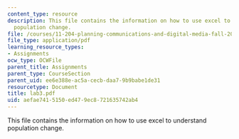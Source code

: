 ```yaml
---
content_type: resource
description: This file contains the information on how to use excel to understand
  population change.
file: /courses/11-204-planning-communications-and-digital-media-fall-2004/aefae7415150ed479ec8721635742ab4_lab3.pdf
file_type: application/pdf
learning_resource_types:
- Assignments
ocw_type: OCWFile
parent_title: Assignments
parent_type: CourseSection
parent_uid: ee6e388e-ac5a-cecb-daa7-9b9babe1de31
resourcetype: Document
title: lab3.pdf
uid: aefae741-5150-ed47-9ec8-721635742ab4
---
```

This file contains the information on how to use excel to understand population change.


